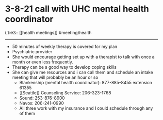 # 3-8-21 call with UHC mental health coordinator
`LINKS:` [[health meetings]]
#meeting/health

---
- 50 minutes of weekly therapy is covered for my plan
- Psychiatric provider
- She would encourage getting set up with a therapist to talk with once a month or even less frequently. 
- Therapy can be a good way to develop coping skills 
- She can give me resources and i can call them and schedule an intake meeting that will probably be an hour or so 
	- Blankenship (mental health coordinator): 877-885-8455 extension 61355
	- [[Seattle]] Counseling Service: 206-323-1768
	- Sound: 253-876-8900
	- Navos: 206-241-0990
	- All three work with my insurance and I could schedule through any of them